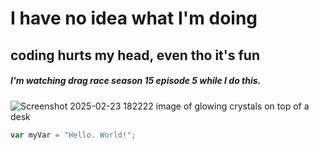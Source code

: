 # I have no idea what I'm doing
## coding hurts my head, even tho it's fun
##### I'm watching drag race season 15 episode 5 while I do this. 

![Screenshot 2025-02-23 182222 image of glowing crystals on top of a desk](https://github.com/user-attachments/assets/dbe2c5e7-6249-4ce8-bff5-4165a259737d)

~~~ javascript
var myVar = "Hello. World!";
~~~
